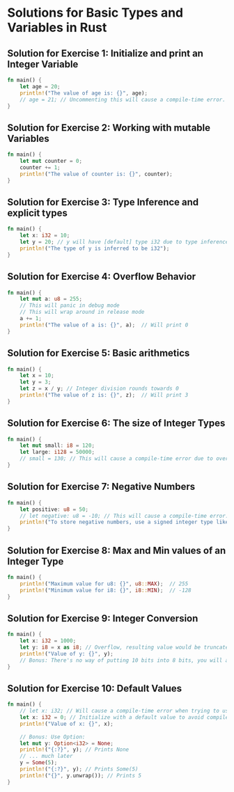 # Solutions for Basic Types and Variables in Rust

## Solution for Exercise 1: Initialize and print an Integer Variable
```rust
fn main() {
    let age = 20;
    println!("The value of age is: {}", age);
    // age = 21; // Uncommenting this will cause a compile-time error.
}
```

## Solution for Exercise 2: Working with mutable Variables
```rust
fn main() {
    let mut counter = 0;
    counter += 1;
    println!("The value of counter is: {}", counter);
}
```

## Solution for Exercise 3: Type Inference and explicit types
```rust
fn main() {
    let x: i32 = 10;
    let y = 20; // y will have [default] type i32 due to type inference
    println!("The type of y is inferred to be i32");
}
```

## Solution for Exercise 4: Overflow Behavior
```rust
fn main() {
    let mut a: u8 = 255;
    // This will panic in debug mode
    // This will wrap around in release mode
    a += 1;
    println!("The value of a is: {}", a);  // Will print 0
}
```

## Solution for Exercise 5: Basic arithmetics
```rust
fn main() {
    let x = 10;
    let y = 3;
    let z = x / y; // Integer division rounds towards 0
    println!("The value of z is: {}", z);  // Will print 3
}
```

## Solution for Exercise 6: The size of Integer Types
```rust
fn main() {
    let mut small: i8 = 120;
    let large: i128 = 50000;
    // small = 130; // This will cause a compile-time error due to overflow.
}
```

## Solution for Exercise 7: Negative Numbers
```rust
fn main() {
    let positive: u8 = 50;
    // let negative: u8 = -10; // This will cause a compile-time error.
    println!("To store negative numbers, use a signed integer type like i8, i16, i32, etc.");
}
```

## Solution for Exercise 8: Max and Min values of an Integer Type
```rust
fn main() {
    println!("Maximum value for u8: {}", u8::MAX);  // 255
    println!("Minimum value for i8: {}", i8::MIN);  // -128
}
```

## Solution for Exercise 9: Integer Conversion
```rust
fn main() {
    let x: i32 = 1000;
    let y: i8 = x as i8; // Overflow, resulting value would be truncated.
    println!("Value of y: {}", y);
    // Bonus: There's no way of putting 10 bits into 8 bits, you will always lose information. Use a bigger type (f.e. `i16` instead of `i8`) instead.
}
```

## Solution for Exercise 10: Default Values
```rust
fn main() {
    // let x: i32; // Will cause a compile-time error when trying to use `x`.
    let x: i32 = 0; // Initialize with a default value to avoid compile-time error.
    println!("Value of x: {}", x);
    
    // Bonus: Use Option:
    let mut y: Option<i32> = None;
    println!("{:?}", y); // Prints None
    // ... much later
    y = Some(5);
    println!("{:?}", y); // Prints Some(5)
    println!("{}", y.unwrap()); // Prints 5
}
```
